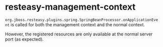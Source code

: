 # resteasy-management-context

`org.jboss.resteasy.plugins.spring.SpringBeanProcessor.onApplicationEvent` is called for both the management context and
the normal context.

However, the registered resources are only available at the normal server port (as expected).
